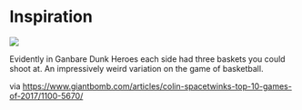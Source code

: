 # Inspiration

![](https://db-feed.s3.amazonaws.com/legacy/2984751_dunk+heroes-1514585317284.gif)

Evidently in Ganbare Dunk Heroes each side had three baskets you could shoot at. An impressively weird variation on the game of basketball.

via https://www.giantbomb.com/articles/colin-spacetwinks-top-10-games-of-2017/1100-5670/